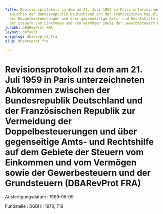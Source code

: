 ```yaml
---
Title: Revisionsprotokoll zu dem am 21. Juli 1959 in Paris unterzeichneten Abkommen
  zwischen der Bundesrepublik Deutschland und der Französischen Republik zur Vermeidung
  der Doppelbesteuerungen und über gegenseitige Amts- und Rechtshilfe auf dem Gebiete
  der Steuern vom Einkommen und vom Vermögen sowie der Gewerbesteuern und der Grundsteuern
jurabk: DBARevProt FRA
layout: default
origslug: dbarevprot_fra
slug: dbarevprot_fra

---
```


# Revisionsprotokoll zu dem am 21. Juli 1959 in Paris unterzeichneten Abkommen zwischen der Bundesrepublik Deutschland und der Französischen Republik zur Vermeidung der Doppelbesteuerungen und über gegenseitige Amts- und Rechtshilfe auf dem Gebiete der Steuern vom Einkommen und vom Vermögen sowie der Gewerbesteuern und der Grundsteuern (DBARevProt FRA)

Ausfertigungsdatum
:   1969-06-09

Fundstelle
:   BGBl II: 1970, 719

